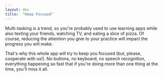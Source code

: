 ```yaml
---
layout: doc
title:  "Keep Focused"
---
```

Multi-tasking is a trend, so you're probably used to use learning apps while also texting your friends, watching TV, and eating a slice of pizza. Of course, reducing the attention you give to your practice will impact the progress you will make.

That's why this whole app will try to keep you focused (but, please, cooperate with us!). No buttons, no keyboard, no speech recognition, everything happening so fast that if you're doing more than one thing at the time, you'll miss it all.